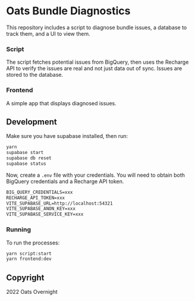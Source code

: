 # Oats Bundle Diagnostics

This repository includes a script to diagnose bundle issues, a database to track them, and a UI to view them.

### Script

The script fetches potential issues from BigQuery, then uses the Recharge API to verify the issues are real and not just data out of sync. Issues are stored to the database.


### Frontend

A simple app that displays diagnosed issues.

## Development

Make sure you have supabase installed, then run:

```bash
yarn
supabase start
supabase db reset
supabase status
```

Now, create a `.env` file with your credentials. You will need to obtain both BigQuery credentials and a Recharge API token.

```txt
BIG_QUERY_CREDENTIALS=xxx
RECHARGE_API_TOKEN=xxx
VITE_SUPABASE_URL=http://localhost:54321
VITE_SUPABASE_ANON_KEY=xxx
VITE_SUPABASE_SERVICE_KEY=xxx
```

### Running

To run the processes:

```bash
yarn script:start
yarn frontend:dev
```

## Copyright

2022 Oats Overnight
